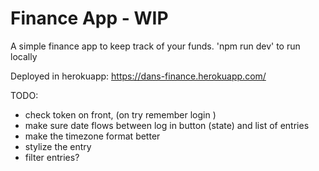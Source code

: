 # Finance App - WIP
A simple finance app to keep track of your funds.
'npm run dev' to run locally 

Deployed in herokuapp: https://dans-finance.herokuapp.com/

TODO:
 - check token on front, (on try remember login ) 
 - make sure date flows between log in button (state) and list of entries
 - make the timezone format better
 - stylize the entry 
 - filter entries? 